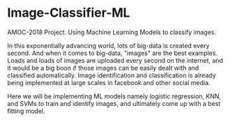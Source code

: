 # Image-Classifier-ML
AMOC-2018 Project.
Using Machine Learning Models to classify images.

In this exponentially advancing world, lots of big-data is created every second. And when it comes to big-data, "images" are the best examples. Loads and loads of images are uploaded every second on the internet, and it would be a big boon if those images can be easily dealt with and classified automatically. Image identification and classification is already being implemented at large scales in facebook and other social media.

Here we will be implementing ML models namely logistic regression, KNN, and SVMs to train and identify images, and ultimately come up with a best fitting model. 




